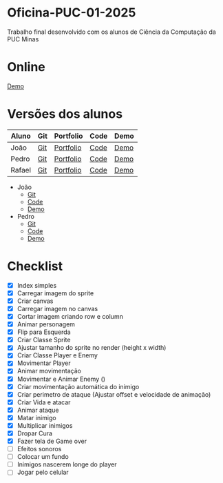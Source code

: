 # Oficina-PUC-01-2025
Trabalho final desenvolvido com os alunos de Ciência da Computação da PUC Minas

# Online
[Demo](https://hovelacque.github.io/Oficina-PUC-01-2025/)

# Versões dos alunos
| Aluno | Git | Portfolio | Code | Demo |
| ----- | --- | --------- | ---- | ---- |
| João  | [Git](https://hovelacque.github.io/Oficina-puc-01-2025/) | [Portfolio](https://hovelacque.github.io/Oficina-puc-01-2025/) | [Code](https://hovelacque.github.io/Oficina-puc-01-2025/) | [Demo](https://hovelacque.github.io/Oficina-puc-01-2025/) |
| Pedro  | [Git](https://hovelacque.github.io/Oficina-puc-01-2025/) | [Portfolio](https://hovelacque.github.io/Oficina-puc-01-2025/) | [Code](https://hovelacque.github.io/Oficina-puc-01-2025/) | [Demo](https://hovelacque.github.io/Oficina-puc-01-2025/) |
| Rafael  | [Git](https://hovelacque.github.io/Oficina-puc-01-2025/) | [Portfolio](https://hovelacque.github.io/Oficina-puc-01-2025/) | [Code](https://hovelacque.github.io/Oficina-puc-01-2025/) | [Demo](https://hovelacque.github.io/Oficina-puc-01-2025/) |

- João 
    - [Git](https://hovelacque.github.io/Oficina-puc-01-2025/)
    - [Code](https://hovelacque.github.io/Oficina-puc-01-2025/)
    - [Demo](https://hovelacque.github.io/Oficina-puc-01-2025/)
- Pedro 
    - [Git](https://hovelacque.github.io/Oficina-puc-01-2025/)
    - [Code](https://hovelacque.github.io/Oficina-puc-01-2025/)
    - [Demo](https://hovelacque.github.io/Oficina-puc-01-2025/)

# Checklist
- [X] Index simples
- [X] Carregar imagem do sprite
- [X] Criar canvas
- [X] Carregar imagem no canvas
- [X] Cortar imagem criando row e column
- [X] Animar personagem
- [X] Flip para Esquerda
- [X] Criar Classe Sprite
- [X] Ajustar tamanho do sprite no render (height x width)
- [X] Criar Classe Player e Enemy
- [X] Movimentar Player
- [X] Animar movimentação
- [X] Movimentar e Animar Enemy ()
- [X] Criar movimentação automática do inimigo
- [X] Criar perimetro de ataque (Ajustar offset e velocidade de animação)
- [X] Criar Vida e atacar
- [X] Animar ataque
- [X] Matar inimigo
- [X] Multiplicar inimigos
- [X] Dropar Cura
- [X] Fazer tela de Game over
- [ ] Efeitos sonoros
- [ ] Colocar um fundo
- [ ] Inimigos nascerem longe do player
- [ ] Jogar pelo celular
